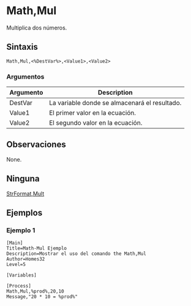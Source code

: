 # Math,Mul

Multiplica dos números.

## Sintaxis

```pebakery
Math,Mul,<%DestVar%>,<Value1>,<Value2>
```

### Argumentos

| Argumento | Description |
| --- | --- |
| DestVar | La variable donde se almacenará el resultado. |
| Value1 | El primer valor en la ecuación. |
| Value2 | El segundo valor en la ecuación. |

## Observaciones

None.

## Ninguna

[StrFormat,Mult](../String/Mult.md)

## Ejemplos

### Ejemplo 1

```pebakery
[Main]
Title=Math-Mul Ejemplo
Description=Mostrar el uso del comando the Math,Mul
Author=Homes32
Level=5

[Variables]

[Process]
Math,Mul,%prod%,20,10
Message,"20 * 10 = %prod%"
```
